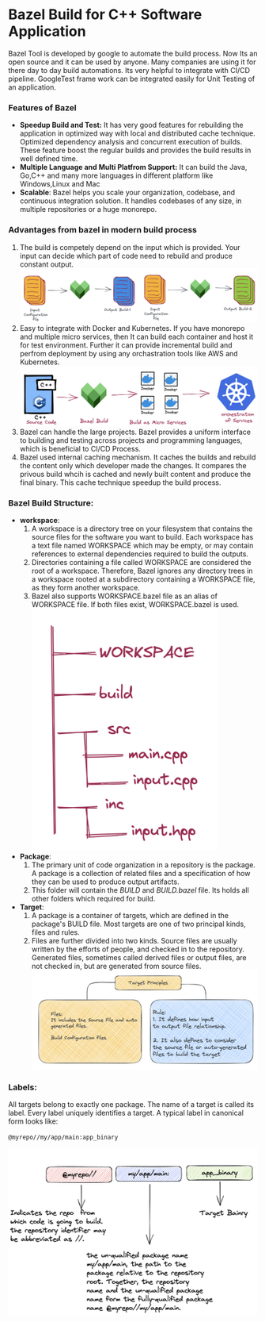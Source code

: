 # Bazel Build for C++ Software Application
Bazel Tool is developed by google to automate the build process. Now Its an open source and it can be used by anyone. Many companies are using it for there day to day build automations. Its very helpful to integrate with CI/CD pipeline. GoogleTest frame work can be integrated easily for Unit Testing of an application.

### Features of Bazel
* **Speedup Build and Test:** It has very good features for rebuilding the application in optimized way with local and distributed cache technique. Optimized dependency analysis and concurrent execution of builds. These feature boost the regular builds and provides the build results in well defined time.  
* **Multiple Language and Multi Platfrom Support:** It can build the Java, Go,C++ and many more languages in different platform like Windows,Linux and Mac
* **Scalable**: Bazel helps you scale your organization, codebase, and continuous integration solution. It handles codebases of any size, in multiple repositories or a huge monorepo.

### Advantages from bazel in modern build process
1) The build is competely depend on the input which is provided. Your input can decide which part of code need to rebuild and produce constant output.
![Alt text](./build.png?raw=true "Chained Build")
2) Easy to integrate with Docker and Kubernetes. If you have monorepo and multiple micro services, then It can build each container and host it for test environment. Further it can provide incremental build and perfrom deployment by using any orchastration tools like AWS and Kubernetes.
![Alt text](./chainbuild.png?raw=true "Chained Build")
3) Bazel can handle the large projects. Bazel provides a uniform interface to building and testing across projects and programming languages, which is beneficial to CI/CD Process.
4) Bazel used internal caching mechanism. It caches the builds and rebuild the content only which developer made the changes. It compares the privous build whcih is cached and newly built content and produce the final binary. This cache technique speedup the build process.

### Bazel Build Structure:
* **workspace**: 
     1. A workspace is a directory tree on your filesystem that contains the source files for the software you want to build. Each workspace has a text file named WORKSPACE which may be empty, or may contain references to external dependencies required to build the outputs. 
     2.  Directories containing a file called WORKSPACE are considered the root of a workspace. Therefore, Bazel ignores any directory trees in a workspace rooted at a subdirectory containing a WORKSPACE file, as they form another workspace. 
     3. Bazel also supports WORKSPACE.bazel file as an alias of WORKSPACE file. If both files exist, WORKSPACE.bazel is used.
![Alt text](./dir.png?raw=true "Chained Build")
* **Package**:
     1.  The primary unit of code organization in a repository is the package. A package is a collection of related files and a specification of how they
     can be used to produce output artifacts.
     2. This folder will contain the *BUILD* and *BUILD.bazel* file. Its holds all other folders which required for build.
* **Target**:
     1. A package is a container of targets, which are defined in the package's BUILD file. Most targets are one of two principal kinds, files and rules.
     2. Files are further divided into two kinds. Source files are usually written by the efforts of people, and checked in to the repository. Generated files, sometimes called derived files or output files, are not checked in, but are generated from source files.
     ![Alt text](./rules.png?raw=true "Chained Build")
     
### Labels: ###

All targets belong to exactly one package. The name of a target is called its label. Every label uniquely identifies a target. A typical label in canonical form looks like:

 `@myrepo//my/app/main:app_binary`

![Alt text](./names.png?raw=true "Chained Build")
